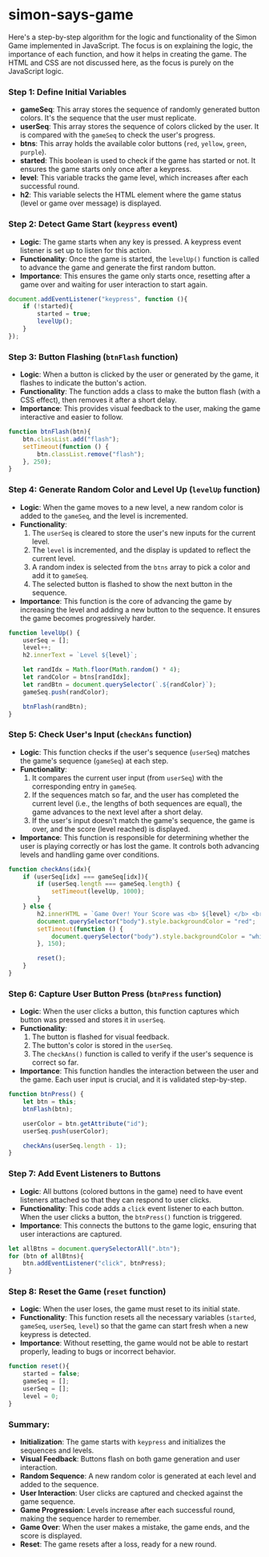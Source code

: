 # simon-says-game
Here's a step-by-step algorithm for the logic and functionality of the Simon Game implemented in JavaScript. The focus is on explaining the logic, the importance of each function, and how it helps in creating the game. The HTML and CSS are not discussed here, as the focus is purely on the JavaScript logic.

### Step 1: Define Initial Variables
- **gameSeq**: This array stores the sequence of randomly generated button colors. It's the sequence that the user must replicate.
- **userSeq**: This array stores the sequence of colors clicked by the user. It is compared with the `gameSeq` to check the user's progress.
- **btns**: This array holds the available color buttons (`red`, `yellow`, `green`, `purple`).
- **started**: This boolean is used to check if the game has started or not. It ensures the game starts only once after a keypress.
- **level**: This variable tracks the game level, which increases after each successful round.
- **h2**: This variable selects the HTML element where the game status (level or game over message) is displayed.

### Step 2: Detect Game Start (`keypress` event)
- **Logic**: The game starts when any key is pressed. A keypress event listener is set up to listen for this action.
- **Functionality**: Once the game is started, the `levelUp()` function is called to advance the game and generate the first random button.
- **Importance**: This ensures the game only starts once, resetting after a game over and waiting for user interaction to start again.

```js
document.addEventListener("keypress", function (){ 
    if (!started){
        started = true;
        levelUp();
    }
});
```

### Step 3: Button Flashing (`btnFlash` function)
- **Logic**: When a button is clicked by the user or generated by the game, it flashes to indicate the button's action.
- **Functionality**: The function adds a class to make the button flash (with a CSS effect), then removes it after a short delay.
- **Importance**: This provides visual feedback to the user, making the game interactive and easier to follow.

```js
function btnFlash(btn){
    btn.classList.add("flash");
    setTimeout(function () {
        btn.classList.remove("flash");
    }, 250);
}
```

### Step 4: Generate Random Color and Level Up (`levelUp` function)
- **Logic**: When the game moves to a new level, a new random color is added to the `gameSeq`, and the level is incremented.
- **Functionality**:
    1. The `userSeq` is cleared to store the user's new inputs for the current level.
    2. The `level` is incremented, and the display is updated to reflect the current level.
    3. A random index is selected from the `btns` array to pick a color and add it to `gameSeq`.
    4. The selected button is flashed to show the next button in the sequence.
- **Importance**: This function is the core of advancing the game by increasing the level and adding a new button to the sequence. It ensures the game becomes progressively harder.

```js
function levelUp() {
    userSeq = [];
    level++;
    h2.innerText = `Level ${level}`;

    let randIdx = Math.floor(Math.random() * 4);
    let randColor = btns[randIdx];
    let randBtn = document.querySelector(`.${randColor}`);
    gameSeq.push(randColor);

    btnFlash(randBtn);
}
```

### Step 5: Check User's Input (`checkAns` function)
- **Logic**: This function checks if the user's sequence (`userSeq`) matches the game's sequence (`gameSeq`) at each step.
- **Functionality**:
    1. It compares the current user input (from `userSeq`) with the corresponding entry in `gameSeq`.
    2. If the sequences match so far, and the user has completed the current level (i.e., the lengths of both sequences are equal), the game advances to the next level after a short delay.
    3. If the user's input doesn't match the game's sequence, the game is over, and the score (level reached) is displayed.
- **Importance**: This function is responsible for determining whether the user is playing correctly or has lost the game. It controls both advancing levels and handling game over conditions.

```js
function checkAns(idx){
    if (userSeq[idx] === gameSeq[idx]){
        if (userSeq.length === gameSeq.length) {
            setTimeout(levelUp, 1000);
        }
    } else {
        h2.innerHTML = `Game Over! Your Score was <b> ${level} </b> <br> Press any key to start again.`;
        document.querySelector("body").style.backgroundColor = "red";
        setTimeout(function () {
            document.querySelector("body").style.backgroundColor = "white";
        }, 150);

        reset();
    }
}
```

### Step 6: Capture User Button Press (`btnPress` function)
- **Logic**: When the user clicks a button, this function captures which button was pressed and stores it in `userSeq`.
- **Functionality**:
    1. The button is flashed for visual feedback.
    2. The button's color is stored in the `userSeq`.
    3. The `checkAns()` function is called to verify if the user's sequence is correct so far.
- **Importance**: This function handles the interaction between the user and the game. Each user input is crucial, and it is validated step-by-step.

```js
function btnPress() {
    let btn = this;
    btnFlash(btn);

    userColor = btn.getAttribute("id");
    userSeq.push(userColor);

    checkAns(userSeq.length - 1);
}
```

### Step 7: Add Event Listeners to Buttons
- **Logic**: All buttons (colored buttons in the game) need to have event listeners attached so that they can respond to user clicks.
- **Functionality**: This code adds a `click` event listener to each button. When the user clicks a button, the `btnPress()` function is triggered.
- **Importance**: This connects the buttons to the game logic, ensuring that user interactions are captured.

```js
let allBtns = document.querySelectorAll(".btn");
for (btn of allBtns){
    btn.addEventListener("click", btnPress);
}
```

### Step 8: Reset the Game (`reset` function)
- **Logic**: When the user loses, the game must reset to its initial state.
- **Functionality**: This function resets all the necessary variables (`started`, `gameSeq`, `userSeq`, `level`) so that the game can start fresh when a new keypress is detected.
- **Importance**: Without resetting, the game would not be able to restart properly, leading to bugs or incorrect behavior.

```js
function reset(){
    started = false;
    gameSeq = [];
    userSeq = [];
    level = 0;
}
```

### Summary:
- **Initialization**: The game starts with `keypress` and initializes the sequences and levels.
- **Visual Feedback**: Buttons flash on both game generation and user interaction.
- **Random Sequence**: A new random color is generated at each level and added to the sequence.
- **User Interaction**: User clicks are captured and checked against the game sequence.
- **Game Progression**: Levels increase after each successful round, making the sequence harder to remember.
- **Game Over**: When the user makes a mistake, the game ends, and the score is displayed.
- **Reset**: The game resets after a loss, ready for a new round.
